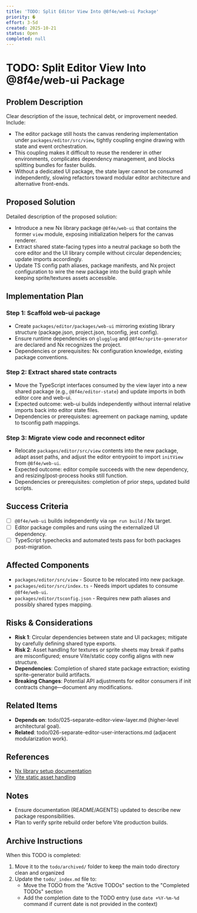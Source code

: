 ```yaml
---
title: 'TODO: Split Editor View Into @8f4e/web-ui Package'
priority: �
effort: 3-5d
created: 2025-10-21
status: Open
completed: null
---
```


# TODO: Split Editor View Into @8f4e/web-ui Package

## Problem Description

Clear description of the issue, technical debt, or improvement needed. Include:
- The editor package still hosts the canvas rendering implementation under `packages/editor/src/view`, tightly coupling engine drawing with state and event orchestration.
- This coupling makes it difficult to reuse the renderer in other environments, complicates dependency management, and blocks splitting bundles for faster builds.
- Without a dedicated UI package, the state layer cannot be consumed independently, slowing refactors toward modular editor architecture and alternative front-ends.

## Proposed Solution

Detailed description of the proposed solution:
- Introduce a new Nx library package `@8f4e/web-ui` that contains the former `view` module, exposing initialization helpers for the canvas renderer.
- Extract shared state-facing types into a neutral package so both the core editor and the UI library compile without circular dependencies; update imports accordingly.
- Update TS config path aliases, package manifests, and Nx project configuration to wire the new package into the build graph while keeping sprite/textures assets accessible.

## Implementation Plan

### Step 1: Scaffold web-ui package
- Create `packages/editor/packages/web-ui` mirroring existing library structure (package.json, project.json, tsconfig, jest config).
- Ensure runtime dependencies on `glugglug` and `@8f4e/sprite-generator` are declared and Nx recognizes the project.
- Dependencies or prerequisites: Nx configuration knowledge, existing package conventions.

### Step 2: Extract shared state contracts
- Move the TypeScript interfaces consumed by the view layer into a new shared package (e.g., `@8f4e/editor-state`) and update imports in both editor core and web-ui.
- Expected outcome: web-ui builds independently without internal relative imports back into editor state files.
- Dependencies or prerequisites: agreement on package naming, update to tsconfig path mappings.

### Step 3: Migrate view code and reconnect editor
- Relocate `packages/editor/src/view` contents into the new package, adapt asset paths, and adjust the editor entrypoint to import `initView` from `@8f4e/web-ui`.
- Expected outcome: editor compile succeeds with the new dependency, and resizing/post-process hooks still function.
- Dependencies or prerequisites: completion of prior steps, updated build scripts.

## Success Criteria

- [ ] `@8f4e/web-ui` builds independently via `npm run build` / Nx target.
- [ ] Editor package compiles and runs using the externalized UI dependency.
- [ ] TypeScript typechecks and automated tests pass for both packages post-migration.

## Affected Components

- `packages/editor/src/view` - Source to be relocated into new package.
- `packages/editor/src/index.ts` - Needs import updates to consume `@8f4e/web-ui`.
- `packages/editor/tsconfig.json` - Requires new path aliases and possibly shared types mapping.

## Risks & Considerations

- **Risk 1**: Circular dependencies between state and UI packages; mitigate by carefully defining shared type exports.
- **Risk 2**: Asset handling for textures or sprite sheets may break if paths are misconfigured; ensure Vite/static copy config aligns with new structure.
- **Dependencies**: Completion of shared state package extraction; existing sprite-generator build artifacts.
- **Breaking Changes**: Potential API adjustments for editor consumers if init contracts change—document any modifications.

## Related Items

- **Depends on**: todo/025-separate-editor-view-layer.md (higher-level architectural goal).
- **Related**: todo/026-separate-editor-user-interactions.md (adjacent modularization work).

## References

- [Nx library setup documentation](https://nx.dev/recipes/adopting-nx/adding-to-monorepo)
- [Vite static asset handling](https://vitejs.dev/guide/assets.html)

## Notes

- Ensure documentation (README/AGENTS) updated to describe new package responsibilities.
- Plan to verify sprite rebuild order before Vite production builds.

## Archive Instructions

When this TODO is completed:
1. Move it to the `todo/archived/` folder to keep the main todo directory clean and organized
2. Update the `todo/_index.md` file to:
   - Move the TODO from the "Active TODOs" section to the "Completed TODOs" section
   - Add the completion date to the TODO entry (use `date +%Y-%m-%d` command if current date is not provided in the context) 

